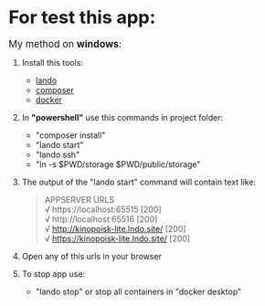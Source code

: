 ##  <span style="font-size: 1.5em;">For test this app:</span>


<span style="font-size: 1.2em;">My method on **windows**:</span>

1. Install this tools:
    * [lando](https://lando.dev/download/)
    * [composer](https://getcomposer.org/download/)
    * [docker](https://www.docker.com/products/docker-desktop/)
2. In **"powershell"** use this commands in project folder:
    * "composer install"
    * "lando start"
    * "lando ssh"
    * "ln -s $PWD/storage $PWD/public/storage"
3. The output of the "lando start" command will contain text like:
   > APPSERVER URLS  
   √ https://localhost:65515 [200]\
   √ http://localhost:65516 [200]\
   √ http://kinopoisk-lite.lndo.site/ [200]\
   √ https://kinopoisk-lite.lndo.site/ [200]

4. Open any of this urls in your browser
5. To stop app use:
    * "lando stop" or stop all containers in "docker desktop"